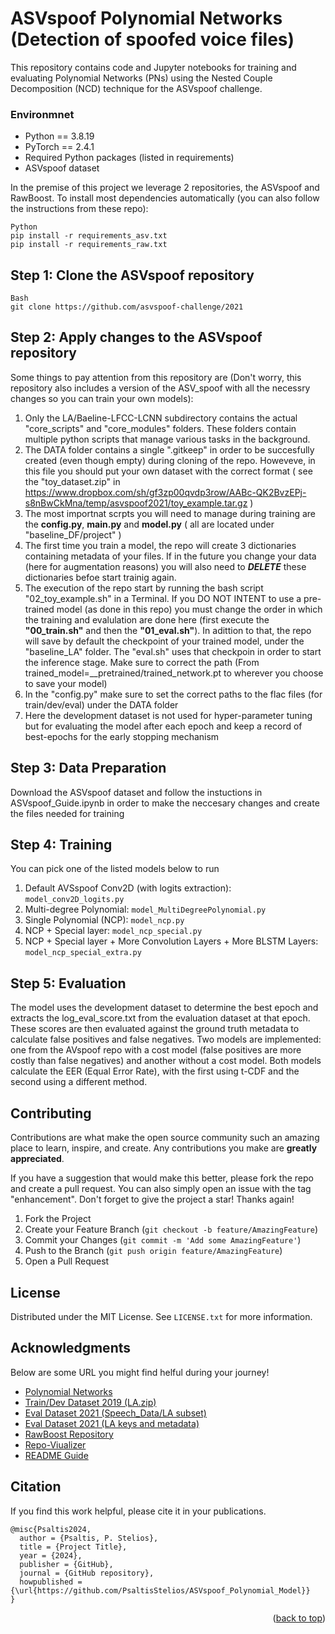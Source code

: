 # ASVspoof Polynomial Networks (Detection of spoofed voice files)


This repository contains code and Jupyter notebooks for training and evaluating Polynomial Networks (PNs) using the Nested Couple Decomposition (NCD) technique for the ASVspoof challenge.

### Environmnet
* Python == 3.8.19
* PyTorch == 2.4.1
* Required Python packages (listed in requirements)
* ASVspoof dataset

In the premise of this project we leverage 2 repositories, the ASVspoof and RawBoost. To install most dependencies automatically (you can also follow the instructions from these repo): 

    Python
    pip install -r requirements_asv.txt
    pip install -r requirements_raw.txt


## Step 1: Clone the ASVspoof repository
    
    Bash
    git clone https://github.com/asvspoof-challenge/2021


## Step 2: Apply changes to the ASVspoof repository
Some things to pay attention from this repository are (Don't worry, this repository also includes a version of the ASV_spoof with all the necessry changes so you can train your own models):
1) Only the LA/Baeline-LFCC-LCNN subdirectory contains the actual "core_scripts" and "core_modules" folders. These folders contain multiple python scripts that manage various tasks in the background.
2) The DATA folder contains a single ".gitkeep" in order to be succesfully created (even though empty) during cloning of the repo. Howeveve, in this file you should put your own dataset with the correct format ( see the "toy_dataset.zip" in https://www.dropbox.com/sh/gf3zp00qvdp3row/AABc-QK2BvzEPj-s8nBwCkMna/temp/asvspoof2021/toy_example.tar.gz )
3) The most importnat scrpts you will need to manage during training are the **config.py**, **main.py** and **model.py** ( all are located under "baseline_DF/project" )
4) The first time you train a model, the repo will create 3 dictionaries containing metadata of your files. If in the future you change your data (here for augmentation reasons) you will also need to ***DELETE*** these dictionaries befoe start trainig again.
5) The execution of the repo start by running the bash script "02_toy_example.sh" in a Terminal. If you DO NOT INTENT to use a pre-trained model (as done in this repo) you must change the order in which the training and evalulation are done here (first execute the **"00_train.sh"** and then the **"01_eval.sh"**). In adittion to that, the repo will save by default the checkpoint of your trained model, under the "baseline_LA" folder. The "eval.sh" uses that checkpoin in order to start the inference stage. Make sure to correct the path (From trained_model=__pretrained/trained_network.pt to wherever you choose to save your model)
6) In the "config.py" make sure to set the correct paths to the flac files (for train/dev/eval) under the DATA folder
7) Here the development dataset is not used for hyper-parameter tuning but for evaluating the model after each epoch and keep a record of best-epochs for the early stopping mechanism


## Step 3: Data Preparation
Download the ASVspoof dataset and follow the instuctions in ASVspoof_Guide.ipynb in order to make the neccesary changes and create the files needed for training


## Step 4: Training
You can pick one of the listed models below to run
1) Default AVSspoof Conv2D (with logits extraction): <code style="color : name_color">model_conv2D_logits.py</code>
2) Multi-degree Polynomial: <code style="color : name_color">model_MultiDegreePolynomial.py</code>
3) Single Polynomial (NCP): <code style="color : name_color">model_ncp.py</code>
4) NCP + Special layer: <code style="color : name_color">model_ncp_special.py</code>
5) NCP + Special layer + More Convolution Layers + More BLSTM Layers: <code style="color : name_color">model_ncp_special_extra.py</code>


## Step 5: Evaluation
The model uses the development dataset to determine the best epoch and extracts the log_eval_score.txt from the evaluation dataset at that epoch. These scores are then evaluated against the ground truth metadata to calculate false positives and false negatives. Two models are implemented: one from the AVspoof repo with a cost model (false positives are more costly than false negatives) and another without a cost model. Both models calculate the EER (Equal Error Rate), with the first using t-CDF and the second using a different method.



<!-- CONTRIBUTING -->
## Contributing

Contributions are what make the open source community such an amazing place to learn, inspire, and create. Any contributions you make are **greatly appreciated**.

If you have a suggestion that would make this better, please fork the repo and create a pull request. You can also simply open an issue with the tag "enhancement".
Don't forget to give the project a star! Thanks again!

1. Fork the Project
2. Create your Feature Branch (`git checkout -b feature/AmazingFeature`)
3. Commit your Changes (`git commit -m 'Add some AmazingFeature'`)
4. Push to the Branch (`git push origin feature/AmazingFeature`)
5. Open a Pull Request


<!-- LICENSE -->
## License

Distributed under the MIT License. See `LICENSE.txt` for more information.


<!-- ACKNOWLEDGMENTS -->
## Acknowledgments
Below are some URL you might find helful during your journey!

* [Polynomial Networks](https://github.com/polynomial-nets/tutorial-2022-intro-polynomial-nets)
* [Train/Dev Dataset 2019 (LA.zip)](https://datashare.ed.ac.uk/handle/10283/3336)
* [Eval Dataset 2021 (Speech_Data/LA subset)](https://zenodo.org/records/4837263)
* [Eval Dataset 2021 (LA keys and metadata)](https://www.asvspoof.org/index2021.html)
* [RawBoost Repository](https://github.com/TakHemlata/SSL_Anti-spoofing)
* [Repo-Viualizer](https://github.com/githubocto/repo-visualizer)
* [README Guide](https://github.com/othneildrew/Best-README-Template)



## Citation
If you find this work helpful, please cite it in your publications.

    @misc{Psaltis2024,
      author = {Psaltis, P. Stelios},
      title = {Project Title},
      year = {2024},
      publisher = {GitHub},
      journal = {GitHub repository},
      howpublished = {\url{https://github.com/PsaltisStelios/ASVspoof_Polynomial_Model}}
    }



  <p align="right">(<a href="#readme-top">back to top</a>)</p>
